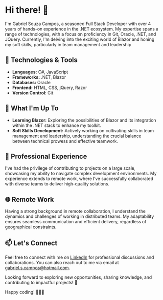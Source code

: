 # Hi there! 👋

I'm Gabriel Souza Campos, a seasoned Full Stack Developer with over 4 years of hands-on experience in the .NET ecosystem. My expertise spans a range of technologies, with a focus on proficiency in Git, Oracle, .NET, and JQuery. Currently, I'm delving into the exciting world of Blazor and honing my soft skills, particularly in team management and leadership.

## 🔧 Technologies & Tools

- **Languages:** C#, JavaScript
- **Frameworks:** .NET, Blazor
- **Databases:** Oracle
- **Frontend:** HTML, CSS, jQuery, Razor
- **Version Control:** Git

## 🚀 What I'm Up To

- **Learning Blazor:** Exploring the possibilities of Blazor and its integration within the .NET stack to enhance my toolkit.
- **Soft Skills Development:** Actively working on cultivating skills in team management and leadership, understanding the crucial balance between technical prowess and effective teamwork.

## 🏢 Professional Experience

I've had the privilege of contributing to projects on a large scale, showcasing my ability to navigate complex development environments. My experience extends to remote work, where I've successfully collaborated with diverse teams to deliver high-quality solutions.

## 🌐 Remote Work

Having a strong background in remote collaboration, I understand the dynamics and challenges of working in distributed teams. My adaptability ensures seamless communication and efficient delivery, regardless of geographical constraints.

## 📫 Let's Connect

Feel free to connect with me on [LinkedIn](https://www.linkedin.com/in/gabrielsouzacampos/) for professional discussions and collaborations. You can also reach out to me via email at [gabriel.s.campos@hotmail.com](mailto:gabriel.s.campos@hotmail.com).

Looking forward to exploring new opportunities, sharing knowledge, and contributing to impactful projects! 🚀

Happy coding! 👨‍💻✨

